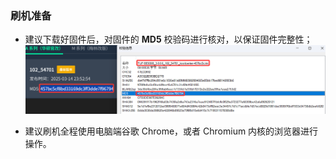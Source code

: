 ### 刷机准备
* 建议下载好固件后，对固件的 **MD5** 校验码进行核对，以保证固件完整性；
![image](./image/03.png)

* 建议刷机全程使用电脑端谷歌 Chrome，或者 Chromium 内核的浏览器进行操作。